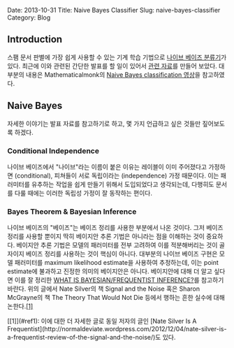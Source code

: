 Date: 2013-10-31
Title: Naive Bayes Classifier
Slug: naive-bayes-classifier
Category: Blog

## Introduction

스팸 문서 판별에 가장 쉽게 사용할 수 있는 기계 학습 기법으로 [나이브 베이즈 분류기](https://en.wikipedia.org/wiki/Naive_Bayes_classifier)가 있다.
최근에 이와 관련된 간단한 발표를 할 일이 있어서 [관련 자료](http://cl.ly/0s2U3L0Y2Q0L)를 만들어 보았다.
대부분의 내용은 Mathematicalmonk의 [Naive Bayes classification 영상](https://www.youtube.com/watch?v=8yvBqhm92xA&list=PLD0F06AA0D2E8FFBA&index=46)을 참고하였다.

## Naive Bayes

자세한 이야기는 발표 자료를 참고하기로 하고, 몇 가지 언급하고 싶은 것들만 짚어보도록 하겠다.

### Conditional Independence

나이브 베이즈에서 "나이브"라는 이름이 붙은 이유는 레이블이 이미 주어졌다고 가정하면 (conditional), 피쳐들이 서로 독립이라는 (independence) 가정 때문이다.
이는 패러미터를 유추하는 작업을 쉽게 만들기 위해서 도입되었다고 생각되는데, 다행히도 문서를 다룰 때에는 이러한 독립성 가정이 잘 동작하는 편이다.

### Bayes Theorem & Bayesian Inference

나이브 베이즈의 "베이즈"는 베이즈 정리를 사용한 부분에서 나온 것이다.
그저 베이즈 정리를 사용할 뿐이지 딱히 베이지안 추론 기법은 아니라는 점을 이해하는 것이 중요하다.
베이지안 추론 기법은 모델의 패러미터를 전부 고려하여 이를 적분해버리는 것이 골자이지 베이즈 정리를 사용하는 것이 핵심이 아니다.
대부분의 나이브 베이즈 구현은 모델 패러미터를 maximum likelihood estimate을 사용하여 추정하는데, 이는 point estimate에 불과하고 진정한 의미의 베이지안은 아니다.
베이지안에 대해 더 알고 싶다면 이를 잘 정리한 [WHAT IS BAYESIAN/FREQUENTIST INFERENCE?](http://normaldeviate.wordpress.com/2012/11/17/what-is-bayesianfrequentist-inference/)를 참고하기 바란다.
위의 글에서 Nate Silver의 책 Signal and the Noise 혹은 Sharon McGrayne의 책 The Theory That Would Not Die 등에서 행하는 흔한 실수에 대해 논한다.[<span id="ref">[1]</span>](#footnote1)


<span id="footnote1">
[[1]](#ref1): 이에 대한 더 자세한 글로 동일 저자의 글인 [Nate Silver Is A Frequentist](http://normaldeviate.wordpress.com/2012/12/04/nate-silver-is-a-frequentist-review-of-the-signal-and-the-noise/)도 있다.
</span>
